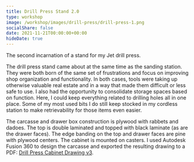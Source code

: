 ```yaml
---
title: Drill Press Stand 2.0
type: workshop
image: /workshop/images/drill-press/drill-press-1.png
socialShare: false
date: 2021-11-21T00:00:00+00:00
hideDate: true
---
```

The second incarnation of a stand for my Jet drill press.
<!--more-->

The drill press stand came about at the same time as the sanding station. They were both born of the same set of frustrations and focus on improving shop organization and functionality. In both cases, tools were taking up otherwise valuable real estate and in a way that made them difficult or less safe to use.  I also had the opportunity to consolidate storage spaces based on function.  Here, I could keep everything related to drilling holes all in one place. Some of my most used bits I do still keep stocked in my cordless station to make retrievability for those items even easier.

The carcasse and drawer box construction is plywood with rabbets and dadoes. The top is double laminated and topped with black laminate (as are the drawer faces). The edge banding on the top and drawer faces are pine with plywood centers. The cabinet is mounted on casters.  I used Autodesk Fusion 360 to design the carcasse and exported the resulting drawing to a PDF: [Drill Press Cabinet Drawing v3](/workshop/pdf/drill-press-cabinet-drawing-v3.pdf).